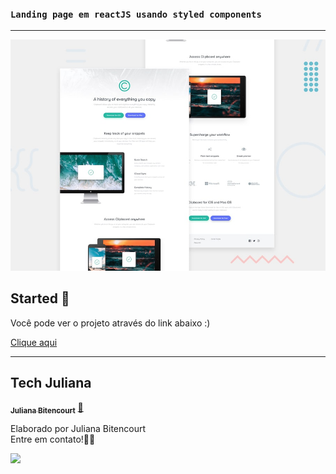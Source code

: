 ### `Landing page em reactJS usando styled components`

<hr>

![image](https://raw.githubusercontent.com/techjuliana/Clipboard-landing-page/main/src/design/desktop-preview.jpg)

## Started 🔔 

Você pode ver o projeto através do link abaixo :)

<a href="https://landing-page-inky-eight.vercel.app/" target="" alt="">Clique aqui</a>

---
## Tech Juliana

<a href="https://www.linkedin.com/in/techjuliana">
 <!-- <img style="border-radius: 50%;" src="" width="100px;" alt=""/> -->
 <!-- <br /> -->
 <sub><b>Juliana Bitencourt</b></sub></a>  <a href="https://www.linkedin.com/in/techjuliana" title="LinkedIn">🚀</a>


Elaborado por Juliana Bitencourt
<br> Entre em contato!👋🏽 </br>


 <div> 
  <a href="https://www.linkedin.com/in/techjuliana" target="_blank"><img src="https://img.shields.io/badge/-LinkedIn-%230077B5?style=for-the-badge&logo=linkedin&logoColor=white" target="_blank"></a> 
</div>
